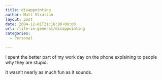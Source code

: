 ```yaml
---
title: disappointing
author: Matt Stratton
layout: post
date: 2004-12-01T21:16:00+00:00
url: /life-in-general/disappointing
categories:
  - Personal

---
```

I spent the better part of my work day on the phone explaining to people why they are stupid.

It wasn&#8217;t nearly as much fun as it sounds.